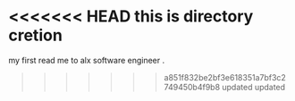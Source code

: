 <<<<<<< HEAD
this is directory cretion
=======
my first read me to alx software engineer .
>>>>>>> a851f832be2bf3e618351a7bf3c2749450b4f9b8
updated
updated
